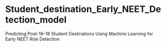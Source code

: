 # Student_destination_Early_NEET_Detection_model
Predicting Post-16–18 Student Destinations Using Machine Learning for Early NEET Risk Detection

